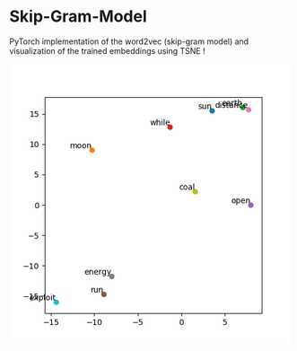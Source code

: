 # Skip-Gram-Model
PyTorch implementation of the word2vec (skip-gram model) and visualization of the trained embeddings using TSNE !

![2D representaion of some of the trained word embeddings](w2v.png)
